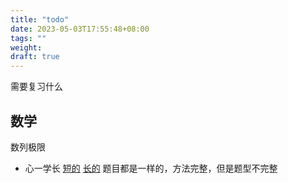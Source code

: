 ```yaml
---
title: "todo"
date: 2023-05-03T17:55:48+08:00
tags: ""
weight: 
draft: true
---
```


需要复习什么

## 数学

数列极限

+ 心一学长 [短的](https://www.bilibili.com/video/av93467339/) [长的](https://www.bilibili.com/video/av95031363) 题目都是一样的，方法完整，但是题型不完整
